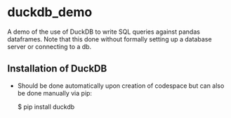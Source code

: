 # duckdb_demo

A demo of the use of DuckDB to write SQL queries against pandas dataframes.  Note that this done without formally setting up a database server or connecting to a db.

## Installation of DuckDB

- Should be done automatically upon creation of codespace but can also be done manually via pip:

    $ pip install duckdb